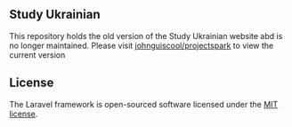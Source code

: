 ## Study Ukrainian

This repository holds the old version of the Study Ukrainian website abd is no longer maintained.  Please visit [johnguiscool/projectspark](/johnguiscool/projectspark) to view the current version

## License

The Laravel framework is open-sourced software licensed under the [MIT license](http://opensource.org/licenses/MIT).

